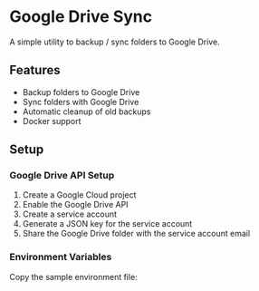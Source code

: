 # Google Drive Sync

A simple utility to backup / sync folders to Google Drive.

## Features

- Backup folders to Google Drive
- Sync folders with Google Drive
- Automatic cleanup of old backups
- Docker support

## Setup

### Google Drive API Setup

1. Create a Google Cloud project
2. Enable the Google Drive API
3. Create a service account
4. Generate a JSON key for the service account
5. Share the Google Drive folder with the service account email

### Environment Variables

Copy the sample environment file:

